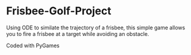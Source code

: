 # Frisbee-Golf-Project

Using ODE to similate the trajectory of a frisbee, this simple game allows you to fire a frisbee at a target while avoiding an obstacle.

Coded with PyGames
